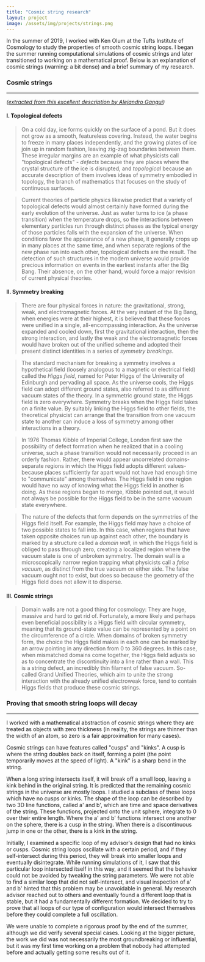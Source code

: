 ```yaml
---
title: "Cosmic string research"
layout: project
image: /assets/img/projects/strings.png
---
```



In the summer of 2019, I worked with Ken Olum at the Tufts Institute of Cosmology to study the properties of smooth cosmic string loops. I began the summer running computational simulations of cosmic strings and later transitioned to working on a mathematical proof. Below is an explanation of cosmic strings (warning: a bit dense) and a brief summary of my research.

### Cosmic strings

---
*(<a href="https://arxiv.org/html/astro-ph/0005186" target="_blank" rel="noopener noreferrer">extracted from this excellent description by Alejandro Gangui</a>)*

#### I. Topological defects

>On a cold day, ice forms quickly on the surface of a pond. But it does not grow as a smooth, featureless covering. Instead, the water begins to freeze in many places independently, and the growing plates of ice join up in random fashion, leaving zig-zag boundaries between them. These irregular margins are an example of what physicists call "topological defects" - *defects* because they are places where the crystal structure of the ice is disrupted, and *topological* because an accurate description of them involves ideas of symmetry embodied in topology, the branch of mathematics that focuses on the study of continuous surfaces.

>Current theories of particle physics likewise predict that a variety of topological defects would almost certainly have formed during the early evolution of the universe. Just as water turns to ice (a phase transition) when the temperature drops, so the interactions between elementary particles run through distinct phases as the typical energy of those particles falls with the expansion of the universe. When conditions favor the appearance of a new phase, it generally crops up in many places at the same time, and when separate regions of the new phase run into each other, topological defects are the result. The detection of such structures in the modern universe would provide precious information on events in the earliest instants after the Big Bang. Their absence, on the other hand, would force a major revision of current physical theories.

#### II. Symmetry breaking

>There are four physical forces in nature: the gravitational, strong, weak, and electromagnetic forces. At the very instant of the Big Bang, when energies were at their highest, it is believed that these forces were unified in a single, all-encompassing interaction. As the universe expanded and cooled down, first the gravitational interaction, then the strong interaction, and lastly the weak and the electromagnetic forces would have broken out of the unified scheme and adopted their present distinct identities in a series of *symmetry breakings*.

>The standard mechanism for breaking a symmetry involves a hypothetical field (loosely analogous to a magnetic or electrical field) called the *Higgs field*, named for Peter Higgs of the University of Edinburgh and pervading all space. As the universe cools, the Higgs field can adopt different ground states, also referred to as different vacuum states of the theory. In a symmetric ground state, the Higgs field is zero everywhere. Symmetry breaks when the Higgs field takes on a finite value. By suitably linking the Higgs field to other fields, the theoretical physicist can arrange that the transition from one vacuum state to another can induce a loss of symmetry among other interactions in a theory.

>In 1976 Thomas Kibble of Imperial College, London first saw the possibility of defect formation when he realized that in a cooling universe, such a phase transition would not necessarily proceed in an orderly fashion. Rather, there would appear uncorrelated domains-separate regions in which the Higgs field adopts different values-because places sufficiently far apart would not have had enough time to "communicate" among themselves. The Higgs field in one region would have no way of knowing what the Higgs field in another is doing. As these regions began to merge, Kibble pointed out, it would not always be possible for the Higgs field to be in the same vacuum state everywhere.

>The nature of the defects that form depends on the symmetries of the Higgs field itself. For example, the Higgs field may have a choice of two possible states to fall into. In this case, when regions that have taken opposite choices run up against each other, the boundary is marked by a structure called a *domain wall*, in which the Higgs field is obliged to pass through zero, creating a localized region where the vacuum state is one of unbroken symmetry. The domain wall is a microscopically narrow region trapping what physicists call a *false vacuum*, as distinct from the true vacuum on either side. The false vacuum ought not to exist, but does so because the geometry of the Higgs field does not allow it to disperse.

#### III. Cosmic strings

>Domain walls are not a good thing for cosmology: They are huge, massive and hard to get rid of. Fortunately, a more likely and perhaps even beneficial possibility is a Higgs field with circular symmetry, meaning that its ground-state value can be represented by a point on the circumference of a circle. When domains of broken symmetry form, the choice the Higgs field makes in each one can be marked by an arrow pointing in any direction from 0 to 360 degrees. In this case, when mismatched domains come together, the Higgs field adjusts so as to concentrate the discontinuity into a line rather than a wall. This is a string defect, an incredibly thin filament of false vacuum. So-called Grand Unified Theories, which aim to unite the strong interaction with the already unified electroweak force, tend to contain Higgs fields that produce these cosmic strings.

### Proving that smooth string loops will decay

---

I worked with a mathematical abstraction of cosmic strings where they are treated as objects with zero thickness (in reality, the strings are thinner than the width of an atom, so zero is a fair approximation for many cases).

Cosmic strings can have features called "cusps" and "kinks". A cusp is where the string doubles back on itself, forming a point (the point temporarily moves at the speed of light). A "kink" is a sharp bend in the string.

When a long string intersects itself, it will break off a small loop, leaving a kink behind in the original string. It is predicted that the remaining cosmic strings in the universe are mostly loops. I studied a subclass of these loops which have no cusps or kinks. The shape of the loop can be described by two 3D line functions, called a' and b', which are time and space derivatives of the string. These functions, projected onto the unit sphere, integrate to 0 over their entire length. Where the a' and b' functions intersect one another on the sphere, there is a cusp in the string. When there is a discontinuous jump in one or the other, there is a kink in the string.

Initially, I examined a specific loop of my advisor's design that had no kinks or cusps. Cosmic string loops oscillate with a certain period, and if they self-intersect during this period, they will break into smaller loops and eventually disintegrate. While running simulations of it, I saw that this particular loop intersected itself in this way, and it seemed that the behavior could not be avoided by tweaking the string parameters. We were not able to find a similar loop that did not self-intersect, and visual inspection of a' and b' hinted that this problem may be unavoidable in general. My research advisor reached out to others and eventually found a different loop that is stable, but it had a fundamentally different formation. We decided to try to prove that all loops of our type of configuration would intersect themselves before they could complete a full oscillation.

We were unable to complete a rigorous proof by the end of the summer, although we did verify several special cases. Looking at the bigger picture, the work we did was not necessarily the most groundbreaking or influential, but it was my first time working on a problem that nobody had attempted before and actually getting some results out of it.
